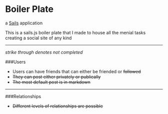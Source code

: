 # Boiler Plate

a [Sails](http://sailsjs.org) application

This is a sails.js boiler plate that I made to house all the menial tasks creating a social site of any kind  
___  
*strike through denotes not completed*

###Users
  * Users can have friends that can either be friended or ~~followed~~
  * ~~They can post either privately or publically~~
  * ~~The most default post is in markdown~~
___
###Relationships
  * ~~Different levels of relationships are possible~~
